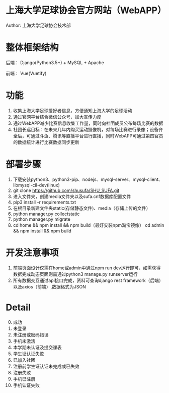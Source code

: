# 上海大学足球协会官方网站（WebAPP）
Author: 上海大学足球协会技术部
# 整体框架结构
后端： Django(Python3.5+) + MySQL + Apache

前端： Vue(Vuetify)
# 功能
1. 收集上海大学足球爱好者信息，方便通知上海大学的足球活动
2. 通过官网平台结合微信公众号，加大宣传力度
3. 通过WebAPP减少比赛信息收集工作量，同时向社团成员公布每场比赛的数据
4. 社团长远目标：在未来几年内购买运动摄像机，对每场比赛进行录像；设备齐全后，可通过斗鱼、腾讯等直播平台进行直播，同时WebAPP可通过第四官员的数据统计进行比赛数据同步更新
# 部署步骤
1. 下载安装python3、python3-pip、nodejs、mysql-server、mysql-client、libmysql-cil-dev(linux)
2. git clone https://github.com/shusufa/SHU_SUFA.git
3. 进入文件夹，创建media文件夹以及sufa.cnf数据库配置文件
4. pip3 install -r requirements.txt
5. 在根目录新建文件夹static(存储静态文件)、media（存储上传的文件）
6. python manager.py collectstatic
7. python manager.py migrate
8. cd home && npm install && npm build（最好安装npm淘宝镜像）
   cd admin && npm install && npm build
# 开发注意事项
1. 前端页面设计仅需在home或admin中通过npm run dev运行即可，如需获得数据完成动态页面则需通过python3 manage.py runserver运行
2. 所有数据交互通过api接口完成，资料可查询django rest framework（后端）以及axios（前端）,数据格式为JSON
# Detail
0. 成功
1. 未登录
2. 未注册或密码错误
3. 手机未激活
4. 本学期未认证及提交课表
5. 学生证认证失败
6. 已加入社团
7. 注册前学生证认证未完成或已失效
8. 注册失败
9. 手机已注册
10. 手机认证失败